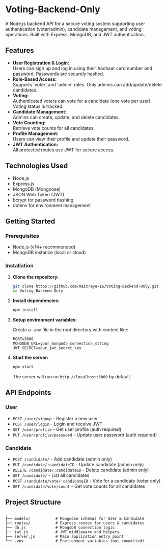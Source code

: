 # Voting-Backend-Only

A Node.js backend API for a secure voting system supporting user authentication (voter/admin), candidate management, and voting operations. Built with Express, MongoDB, and JWT authentication.

## Features

- **User Registration & Login:**  
  Users can sign up and log in using their Aadhaar card number and password. Passwords are securely hashed.
- **Role-Based Access:**  
  Supports 'voter' and 'admin' roles. Only admins can add/update/delete candidates.
- **Voting:**  
  Authenticated voters can vote for a candidate (one vote per user). Voting status is tracked.
- **Candidate Management:**  
  Admins can create, update, and delete candidates.
- **Vote Counting:**  
  Retrieve vote counts for all candidates.
- **Profile Management:**  
  Users can view their profile and update their password.
- **JWT Authentication:**  
  All protected routes use JWT for secure access.

## Technologies Used

- Node.js
- Express.js
- MongoDB (Mongoose)
- JSON Web Token (JWT)
- bcrypt for password hashing
- dotenv for environment management

## Getting Started

### Prerequisites

- Node.js (v14+ recommended)
- MongoDB instance (local or cloud)

### Installation

1. **Clone the repository:**
   ```bash
   git clone https://github.com/maitreya-16/Voting-Backend-Only.git
   cd Voting-Backend-Only
   ```

2. **Install dependencies:**
   ```bash
   npm install
   ```

3. **Setup environment variables:**

   Create a `.env` file in the root directory with content like:
   ```
   PORT=3000
   MONGODB_URL=your_mongodb_connection_string
   JWT_SECRET=your_jwt_secret_key
   ```

4. **Start the server:**
   ```bash
   npm start
   ```
   The server will run on `http://localhost:3000` by default.

## API Endpoints

### User

- `POST /user/signup` - Register a new user
- `POST /user/login` - Login and receive JWT
- `GET /user/profile` - Get user profile (auth required)
- `PUT /user/profile/password` - Update user password (auth required)

### Candidate

- `POST /candidate/` - Add candidate (admin only)
- `PUT /candidate/:candidateID` - Update candidate (admin only)
- `DELETE /candidate/:candidateID` - Delete candidate (admin only)
- `GET /candidate/` - List all candidates
- `POST /candidate/vote/:candidateID` - Vote for a candidate (voter only)
- `GET /candidate/vote/count` - Get vote counts for all candidates

## Project Structure

```
.
├── models/           # Mongoose schemas for User & Candidate
├── routes/           # Express routes for users & candidates
├── db.js             # MongoDB connection logic
├── jwt.js            # JWT middleware and helpers
├── server.js         # Main application entry point
└── .env              # Environment variables (not committed)
```


